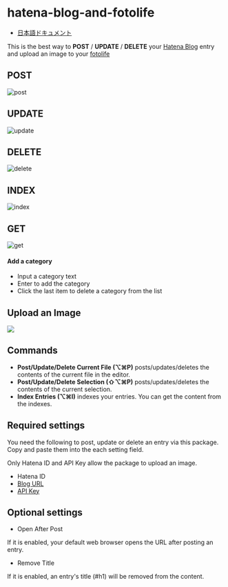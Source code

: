 # hatena-blog-and-fotolife

- [日本語ドキュメント](https://github.com/uraway/hatena-blog-and-fotolife/blob/master/ja.md)

This is the best way to **POST** / **UPDATE** / **DELETE** your [Hatena Blog](http://hatenablog.com/) entry and upload an image to your [fotolife](http://f.hatena.ne.jp/)

## POST

![post](https://cloud.githubusercontent.com/assets/15242484/15038403/6d8b222a-12de-11e6-8ce5-60257b8dc153.gif)

## UPDATE

![update](https://cloud.githubusercontent.com/assets/15242484/15038407/76a75a54-12de-11e6-971f-68ef5097a13b.gif)

## DELETE

![delete](https://cloud.githubusercontent.com/assets/15242484/16063420/1c8e1394-32d4-11e6-98f8-c286e9809c01.gif)

## INDEX

![index](https://cloud.githubusercontent.com/assets/15242484/16293971/b61dd578-3958-11e6-94ff-dcb77a10fa60.gif)

## GET

![get](https://cloud.githubusercontent.com/assets/15242484/16293997/eb3014b0-3958-11e6-99eb-e0a5d3e21099.gif)

#### Add a category
- Input a category text
- Enter to add the category
- Click the last item to delete a category from the list

## Upload an Image

![](https://zippy.gfycat.com/HardtofindDampIrishredandwhitesetter.gif)

## Commands
- **Post/Update/Delete Current File (⌥⌘P)** posts/updates/deletes the contents of the current file in the editor.
- **Post/Update/Delete Selection (⇧⌥⌘P)** posts/updates/deletes the contents of the current selection.
- **Index Entries (⌥⌘I)** indexes your entries. You can get the content from the indexes.

## Required settings
You need the following to post, update or delete an entry via this package. Copy and paste them into the each setting field.

Only Hatena ID and API Key allow the package to upload an image.

- Hatena ID
- [Blog URL](http://blog.hatena.ne.jp/my/config)
- [API Key](http://blog.hatena.ne.jp/my/config/detail)

## Optional settings

- Open After Post

If it is enabled, your default web browser opens the URL after posting an entry.

- Remove Title

If it is enabled, an entry's title (#h1) will be removed from the content.
